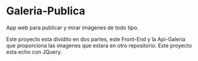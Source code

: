 # Galeria-Publica
App web para publicar y mirar imágenes de todo tipo. 

Este proyecto esta dividito en dos partes, este Front-End y la Api-Galeria que proporciona las imagenes que estara en otro repositorio.
Este proyecto esta echo con JQuery.
